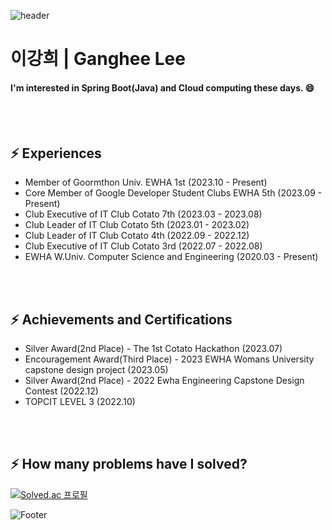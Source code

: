 <div>

![header](https://capsule-render.vercel.app/api?type=waving&color=F5DDDD&height=200&section=header)

# 이강희 | Ganghee Lee
#### I'm interested in Spring Boot(Java) and Cloud computing these days. 😄

</br></br>

## ⚡ Experiences
- Member of Goormthon Univ. EWHA 1st (2023.10 - Present)
- Core Member of Google Developer Student Clubs EWHA 5th (2023.09 - Present)
- Club Executive of IT Club Cotato 7th (2023.03 - 2023.08)
- Club Leader of IT Club Cotato 5th (2023.01 - 2023.02)
- Club Leader of IT Club Cotato 4th (2022.09 - 2022.12)
- Club Executive of IT Club Cotato 3rd (2022.07 - 2022.08)
- EWHA W.Univ. Computer Science and Engineering (2020.03 - Present)

</br></br>

## ⚡ Achievements and Certifications
- Silver Award(2nd Place) - The 1st Cotato Hackathon (2023.07)
- Encouragement Award(Third Place) - 2023 EWHA Womans University capstone design project (2023.05)
- Silver Award(2nd Place) - 2022 Ewha Engineering Capstone Design Contest (2022.12)
- TOPCIT LEVEL 3 (2022.10)

</br></br>

##  ⚡ How many problems have I solved?
 [![Solved.ac
프로필](http://mazassumnida.wtf/api/v2/generate_badge?boj=gangjjang5)](https://solved.ac/gangjjang5)

 ![Footer](https://capsule-render.vercel.app/api?type=waving&color=F5DDDD&height=200&section=footer)


  </div>
